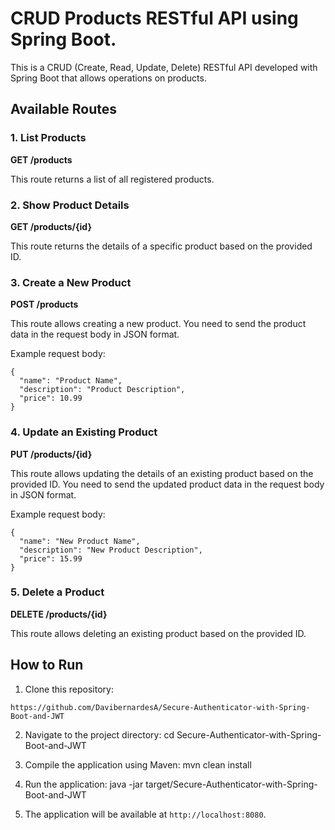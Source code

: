 # CRUD Products RESTful API using Spring Boot.

This is a CRUD (Create, Read, Update, Delete) RESTful API developed with Spring Boot that allows operations on products.

## Available Routes

### 1. List Products

**GET /products**

This route returns a list of all registered products.

### 2. Show Product Details

**GET /products/{id}**

This route returns the details of a specific product based on the provided ID.

### 3. Create a New Product

**POST /products**

This route allows creating a new product. You need to send the product data in the request body in JSON format.

Example request body:

```
{
  "name": "Product Name",
  "description": "Product Description",
  "price": 10.99
}
```

### 4. Update an Existing Product

**PUT /products/{id}**

This route allows updating the details of an existing product based on the provided ID. You need to send the updated product data in the request body in JSON format.

Example request body:
```
{
  "name": "New Product Name",
  "description": "New Product Description",
  "price": 15.99
}
```

### 5. Delete a Product

**DELETE /products/{id}**

This route allows deleting an existing product based on the provided ID.

## How to Run

1. Clone this repository:
```
https://github.com/DavibernardesA/Secure-Authenticator-with-Spring-Boot-and-JWT
```

2. Navigate to the project directory: cd Secure-Authenticator-with-Spring-Boot-and-JWT

3. Compile the application using Maven: mvn clean install

4. Run the application: java -jar target/Secure-Authenticator-with-Spring-Boot-and-JWT

5. The application will be available at `http://localhost:8080`.
